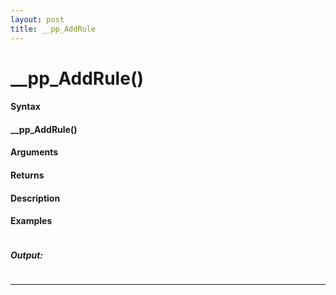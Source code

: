 ```yaml
---
layout: post
title: __pp_AddRule
---
```


# __pp_AddRule()


#### Syntax

#### __pp_AddRule()

#### Arguments

#### Returns

#### Description

#### Examples

```

```

##### Output:

```

```

---